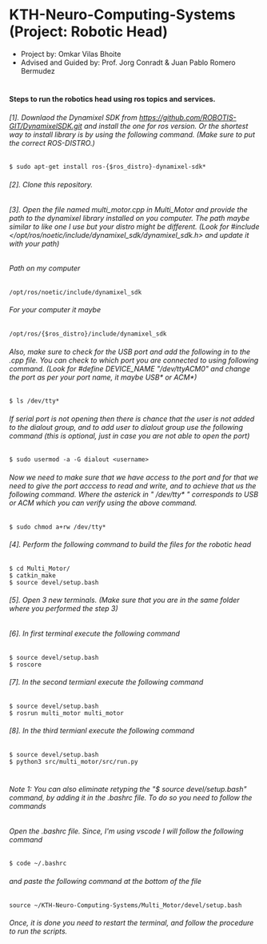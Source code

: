 # KTH-Neuro-Computing-Systems (Project: Robotic Head)
* Project by: Omkar Vilas Bhoite
* Advised and Guided by: Prof. Jorg Conradt & Juan Pablo Romero Bermudez

# #########################################################################################################################################################################################

# #########################################################################################################################################################################################

#### Steps to run the robotics head using ros topics and services.

###### [1]. Downlaod the Dynamixel SDK from https://github.com/ROBOTIS-GIT/DynamixelSDK.git and install the one for ros version. Or the shortest way to install library is by using the following command. (Make sure to put the correct ROS-DISTRO.)
```
$ sudo apt-get install ros-{$ros_distro}-dynamixel-sdk*
```
###### [2]. Clone this repository.
###### [3]. Open the file named multi_motor.cpp in Multi_Motor and provide the path to the dynamixel library installed on you computer. The path maybe similar to like one I use but your distro might be different. (Look for #include </opt/ros/noetic/include/dynamixel_sdk/dynamixel_sdk.h> and update it with your path)

###### Path on my computer
```
/opt/ros/noetic/include/dynamixel_sdk
```
###### For your computer it maybe
```
/opt/ros/{$ros_distro}/include/dynamixel_sdk
```

###### Also, make sure to check for the USB port and add the following in to the .cpp file. You can check to which port you are connected to using following command. (Look for #define DEVICE_NAME           "/dev/ttyACM0" and change  the port as per your port name, it maybe USB* or ACM*)
```
$ ls /dev/tty*
```
###### If serial port is not opening then there is chance that the user is not added to the dialout group, and to add user to dialout group use the following command (this is optional, just in case you are not able to open the port)

```
$ sudo usermod -a -G dialout <username>
```

###### Now we need to make sure that we have access to the port and for that we need to give the port acccess to read and write, and to achieve that us the following command. Where the asterick in " /dev/tty* " corresponds to USB or ACM which you can verify using the above command. 

```
$ sudo chmod a+rw /dev/tty*
```


###### [4]. Perform the following command to build the files for the robotic head

```
$ cd Multi_Motor/
$ catkin_make
$ source devel/setup.bash
```

###### [5]. Open 3 new terminals. (Make sure that you are in the same folder where you performed the step 3)
###### [6]. In first terminal execute the following command 

```
$ source devel/setup.bash
$ roscore
```
###### [7]. In the second termianl execute the following command 
```
$ source devel/setup.bash
$ rosrun multi_motor multi_motor
```
###### [8]. In the third termianl execute the following command

```
$ source devel/setup.bash
$ python3 src/multi_motor/src/run.py
```
# #########################################################################################################################################################################################

# #########################################################################################################################################################################################


###### Note 1: You can also eliminate retyping the "$ source devel/setup.bash" command, by adding it in the .bashrc file. To do so you need to follow the commands
###### Open the .bashrc file. Since, I'm using vscode I will follow the following command

```
$ code ~/.bashrc
```

###### and paste the following command at the bottom of the file 

```
source ~/KTH-Neuro-Computing-Systems/Multi_Motor/devel/setup.bash
```
###### Once, it is done you need to restart the terminal, and follow the procedure to run the scripts.



